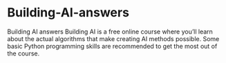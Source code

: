 # Building-AI-answers
Building AI answers
Building AI is a free online course where you’ll learn about the actual algorithms that make creating AI methods possible. Some basic Python programming skills are recommended to get the most out of the course.


